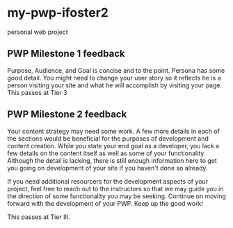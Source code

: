 # my-pwp-ifoster2
personal web project

## PWP Milestone 1 feedback
Purpose, Audience, and Goal is concise and to the point. 
Persona has some good detail. You might need to change your user story so it reflects he is a person visiting your site and what he will accomplish by visiting your page. 
This passes at Tier 3

## PWP Milestone 2 feedback

Your content strategy may need some work. A few more details in each of the sections would be beneficial for the purposes of development and content creation. While you state your end goal as a developer, you lack a few details on the content itself as well as some of your functionality. Although the detail is lacking, there is still enough information here to get you going on development of your site if you haven't done so already.

If you need additional resourcers for the development aspects of your project, feel free to reach out to the instructors so that we may guide you in the direction of some functionality you may be seeking. Continue on moving forward with the development of your PWP. Keep up the good work!

This passes at Tier III.
